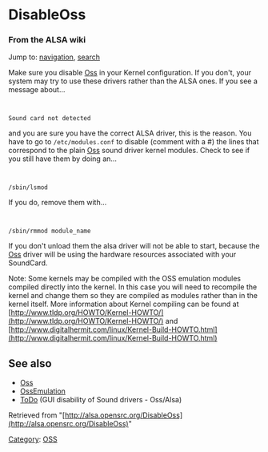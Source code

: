 DisableOss
==========

### From the ALSA wiki

Jump to: [navigation](#mw-head), [search](#p-search)

Make sure you disable [Oss](/Oss "Oss") in your Kernel configuration. If
you don't, your system may try to use these drivers rather than the ALSA
ones. If you see a message about...

` `

    Sound card not detected

and you are sure you have the correct ALSA driver, this is the reason.
You have to go to `/etc/modules.conf` to disable (comment with a \#) the
lines that correspond to the plain [Oss](/Oss "Oss") sound driver kernel
modules. Check to see if you still have them by doing an...

` `

    /sbin/lsmod

If you do, remove them with...

` `

    /sbin/rmmod module_name

If you don't unload them the alsa driver will not be able to start,
because the [Oss](/Oss "Oss") driver will be using the hardware
resources associated with your SoundCard.

Note: Some kernels may be compiled with the OSS emulation modules
compiled directly into the kernel. In this case you will need to
recompile the kernel and change them so they are compiled as modules
rather than in the kernel itself. More information about Kernel
compiling can be found at
[http://www.tldp.org/HOWTO/Kernel-HOWTO/](http://www.tldp.org/HOWTO/Kernel-HOWTO/)
and
[http://www.digitalhermit.com/linux/Kernel-Build-HOWTO.html](http://www.digitalhermit.com/linux/Kernel-Build-HOWTO.html)

See also
--------

-   [Oss](/Oss "Oss")
-   [OssEmulation](/OssEmulation "OssEmulation")
-   [ToDo](/ToDo "ToDo") (GUI disability of Sound drivers - Oss/Alsa)

Retrieved from
"[http://alsa.opensrc.org/DisableOss](http://alsa.opensrc.org/DisableOss)"

[Category](/Special:Categories "Special:Categories"):
[OSS](/Category:OSS "Category:OSS")

